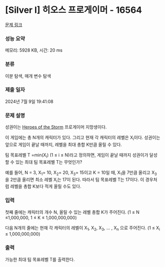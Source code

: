 # [Silver I] 히오스 프로게이머 - 16564 

[문제 링크](https://www.acmicpc.net/problem/16564) 

### 성능 요약

메모리: 5928 KB, 시간: 20 ms

### 분류

이분 탐색, 매개 변수 탐색

### 제출 일자

2024년 7월 9일 19:41:08

### 문제 설명

<p>성권이는 <a href="https://heroesofthestorm.com/">Heroes of the Storm</a> 프로게이머 지망생이다.</p>

<p>이 게임에는 총 N개의 캐릭터가 있다. 그리고 현재 각 캐릭터의 레벨은 X<sub>i</sub>이다. 성권이는 앞으로 게임이 끝날 때까지, 레벨을 최대 총합 K만큼 올릴 수 있다.</p>

<p>팀 목표레벨 T =min(X<sub>i</sub>) (1 ≤ i ≤ N)라고 정의하면, 게임이 끝날 때까지 성권이가 달성할 수 있는 최대 팀 목표레벨 T는 무엇인가?</p>

<p>예를 들어, N = 3, X<sub>1</sub>= 10, X<sub>2</sub>= 20, X<sub>3</sub>= 15이고 K = 10일 때, X<sub>1</sub>을 7만큼 올리고 X<sub>3</sub>을 2만큼 올리면 최소 레벨 X<sub>i</sub>는 17이 된다. 따라서 팀 목표레벨 T는 17이다. 이 경우처럼 레벨을 총합 K보다 적게 올릴 수도 있다.</p>

### 입력 

 <p>첫째 줄에는 캐릭터의 개수 N, 올릴 수 있는 레벨 총합 K가 주어진다. (1 ≤ N ≤1,000,000, 1 ≤ K ≤ 1,000,000,000)</p>

<p>다음 N개의 줄에는 현재 각 캐릭터의 레벨이 X<sub>1</sub><em>, </em>X<sub>2</sub>, X<sub>3</sub>, ... , X<sub>n</sub> 으로 주어진다. (1 ≤ X<sub>i</sub> ≤ 1,000,000,000)</p>

### 출력 

 <p>가능한 최대 팀 목표레벨 T를 출력한다.</p>

